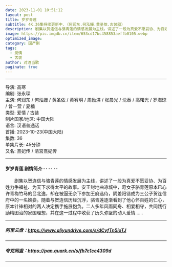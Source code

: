 ```yaml
---
date: 2023-11-01 10:51:12
layout: post
title: 岁岁青莲
subtitle: 4K.36集持续更新中.（何润东.何泓姗.黄圣依.古装剧）
description: 剧集以贺连信与骆青莲的情感发展为主线，讲述了一段为真爱不愿妥协、为百姓力争福祉、为天下求得太平的故事。安王封地曲凉城中，奇女子骆青莲原本已心许青梅竹马的吕北逸.....
image: https://pic.imgdb.cn/item/653cd17bc458853aeffb0105.webp
optimized_image: 
category: 国产剧
tags:
  - 爱情
  - 古装
author: 对酒当歌
paginate: true
---
```


---

导演: 高寒  
编剧: 张永琛  
主演: 何润东 / 何泓姗 / 黄圣依 / 黄宥明 / 周励淇 / 张晨光 / 沈泰 / 高曙光 / 罗海琼 / 曾一萱 / 夏楠  
类型: 爱情 / 古装  
制片国家/地区: 中国大陆  
语言: 汉语普通话  
首播: 2023-10-23(中国大陆)  
集数: 36  
单集片长: 45分钟  
又名: 熹妃传 / 清宫熹妃传  

---

#### 岁岁青莲 剧情简介 · · · · · ·

　　剧集以贺连信与骆青莲的情感发展为主线，讲述了一段为真爱不愿妥协、为百姓力争福祉、为天下求得太平的故事。安王封地曲凉城中，奇女子骆青莲原本已心许青梅竹马的吕北逸，却在被逼无奈下参加王府选侍，阴差阳错成为三公子贺连信府中的一名婢妾。随着与贺连信历经沉浮，骆青莲逐渐看到了他心怀百姓的仁心，原本针锋相对的两人决定携手施展抱负。二人多年风雨同舟、相爱相守，共同践行励精图治的家国理想，并在这一过程中收获了历久弥坚的动人爱情……

---

##### 阿里云盘：<https://www.aliyundrive.com/s/dCvfTn5ioTJ>

---

##### 夸克网盘：<https://pan.quark.cn/s/fb7c1ce4309d>

---
